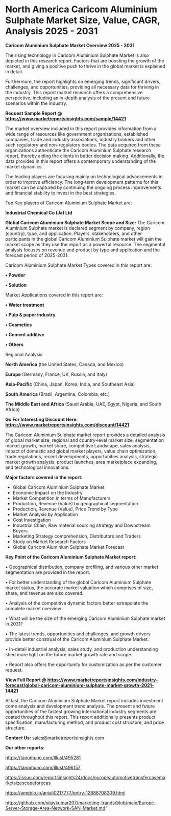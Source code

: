  # North America Caricom Aluminium Sulphate Market Size, Value, CAGR, Analysis 2025 - 2031

<Strong> Caricom Aluminium Sulphate Market Overview 2025 - 2031</strong>

The rising technology in Caricom Aluminium Sulphate Market is also depicted in this research report. Factors that are boosting the growth of the market, and giving a positive push to thrive in the global market is explained in detail.

Furthermore, the report highlights on emerging trends, significant drivers, challenges, and opportunities, providing all necessary data for thriving in the industry. This report market research offers a comprehensive perspective, including an in-depth analysis of the present and future scenarios within the industry.

<strong>Request Sample Report @ <a href=https://www.marketreportsinsights.com/sample/14421>https://www.marketreportsinsights.com/sample/14421</a></strong>

The market overview included in this report provides information from a wide range of resources like government organizations, established companies, trade and industry associations, industry brokers and other such regulatory and non-regulatory bodies. The data acquired from these organizations authenticate the Caricom Aluminium Sulphate research report, thereby aiding the clients in better decision making. Additionally, the data provided in this report offers a contemporary understanding of the market dynamics.

The leading players are focusing mainly on technological advancements in order to improve efficiency. The long-term development patterns for this market can be captured by continuing the ongoing process improvements and financial stability to invest in the best strategies.

Top Key players of Caricom Aluminium Sulphate Market are:

<strong>Industrial Chemical Co (Ja) Ltd</strong>

<strong><b>Global Caricom Aluminium Sulphate Market Scope and Size:</b></strong>
The Caricom Aluminium Sulphate market is declared segment by company, region (country), type, and application. Players, stakeholders, and other participants in the global Caricom Aluminium Sulphate market will gain the market scope as they use the report as a powerful resource. The segmental analysis focuses on revenue and product by type and application and the forecast period of 2025-2031.

Caricom Aluminium Sulphate Market Types covered in this report are:

<strong>• Powder

• Solution</strong>

Market Applications covered in this report are:

<strong>• Water treatment

• Pulp & paper industry

• Cosmetics

• Cement additive

• Others</strong> 

Regional Analysis

<strong>North America</strong> (the United States, Canada, and Mexico)

<strong>Europe</strong> (Germany, France, UK, Russia, and Italy)

<strong>Asia-Pacific</strong> (China, Japan, Korea, India, and Southeast Asia)

<strong>South America</strong> (Brazil, Argentina, Colombia, etc.)

<strong>The Middle East and Africa</strong> (Saudi Arabia, UAE, Egypt, Nigeria, and South Africa)

<strong>Go For Interesting Discount Here: <a href=https://www.marketreportsinsights.com/discount/14421>https://www.marketreportsinsights.com/discount/14421</a></strong>

The Caricom Aluminium Sulphate market report provides a detailed analysis of global market size, regional and country-level market size, segmentation market growth, market share, competitive Landscape, sales analysis, impact of domestic and global market players, value chain optimization, trade regulations, recent developments, opportunities analysis, strategic market growth analysis, product launches, area marketplace expanding, and technological innovations.

<strong><b>Major factors covered in the report:</b></strong>
<ul>
  <li>Global Caricom Aluminium Sulphate Market </li>
  <li>Economic Impact on the Industry</li>
  <li>Market Competition in terms of Manufacturers</li>
  <li>Production, Revenue (Value) by geographical segmentation</li>
  <li>Production, Revenue (Value), Price Trend by Type</li>
  <li>Market Analysis by Application</li>
  <li>Cost Investigation</li>
  <li>Industrial Chain, Raw material sourcing strategy and Downstream Buyers</li>
  <li>Marketing Strategy comprehension, Distributors and Traders</li>
  <li>Study on Market Research Factors</li>
  <li>Global Caricom Aluminium Sulphate Market Forecast</li>
</ul>

<strong><b>Key Point of the Caricom Aluminium Sulphate Market report:</b></strong>

• Geographical distribution, company profiling, and various other market segmentation are provided in the report.

• For better understanding of the global Caricom Aluminium Sulphate market status, the accurate market valuation which comprises of size, share, and revenue are also covered.

• Analysis of the competitive dynamic factors better extrapolate the complete market overview

• What will be the size of the emerging Caricom Aluminium Sulphate market in 2031?

• The latest trends, opportunities and challenges, and growth drivers provide better construal of the Caricom Aluminium Sulphate Market.

• In-detail industrial analysis, sales study, and production understanding shed more light on the future market growth rate and scope.

• Report also offers the opportunity for customization as per the customer request.

<strong><b>View Full Report @ <a href=https://www.marketreportsinsights.com/industry-forecast/global-caricom-aluminium-sulphate-market-growth-2021-14421>https://www.marketreportsinsights.com/industry-forecast/global-caricom-aluminium-sulphate-market-growth-2021-14421</a></b></strong>


At last, the Caricom Aluminium Sulphate Market report includes investment come analysis and development trend analysis. The present and future opportunities of the fastest growing international industry segments are coated throughout this report. This report additionally presents product specification, manufacturing method, and product cost structure, and price structure.

<strong>Contact Us:</strong>
sales@marketreportsinsights.com

<strong>Our other reports:</strong>

<a href=https://tanomuno.com/illust/495281>https://tanomuno.com/illust/495281</a>

<a href=https://tanomuno.com/illust/496157>https://tanomuno.com/illust/496157</a>

<a href=https://issuu.com/reportsinsights24/docs/europeautomotivetransfercasemarketsizescopeforecas>https://issuu.com/reportsinsights24/docs/europeautomotivetransfercasemarketsizescopeforecas</a>

<a href=https://ameblo.jp/anjali0217777/entry-12888708309.html>https://ameblo.jp/anjali0217777/entry-12888708309.html</a>

<a href=https://github.com/vijaykumar207/marketing-trands/blob/main/Europe-Server-Storage-Area-Network-SAN-Market.md>https://github.com/vijaykumar207/marketing-trands/blob/main/Europe-Server-Storage-Area-Network-SAN-Market.md</a>"
